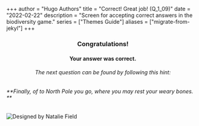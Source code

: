 +++
author = "Hugo Authors"
title = "Correct! Great job! (Q_1_09)"
date = "2022-02-22"
description = "Screen for accepting correct answers in the biodiversity game."
series = ["Themes Guide"]
aliases = ["migrate-from-jekyl"]
+++

### <center> Congratulations! </center>
#### <center> Your answer was correct. 


###### <center> The next question can be found by following this hint: </center>
###### **Finally, of to North Pole you go, where you may rest your weary bones. **


![Designed by Natalie Field](/img/nucifraga.jpg)

